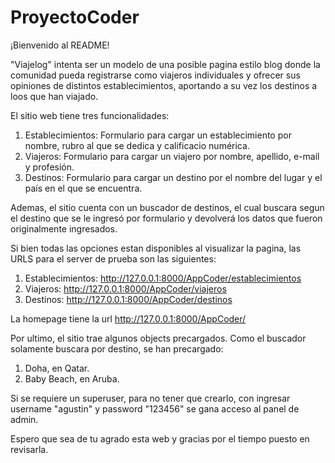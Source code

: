 # ProyectoCoder

¡Bienvenido al README!

"Viajelog" intenta ser un modelo de una posible pagina estilo blog donde la comunidad pueda registrarse como viajeros individuales y ofrecer sus opiniones de distintos establecimientos, aportando a su vez los destinos a loos que han viajado.

El sitio web tiene tres funcionalidades:

1) Establecimientos: Formulario para cargar un establecimiento por nombre, rubro al que se dedica y calificacio numérica. 
2) Viajeros: Formulario para cargar un viajero por nombre, apellido, e-mail y profesión. 
3) Destinos: Formulario para cargar un destino por el nombre del lugar y el país en el que se encuentra.

Ademas, el sitio cuenta con un buscador de destinos, el cual buscara segun el destino que se le ingresó por formulario y devolverá los datos que fueron originalmente ingresados.


Si bien todas las opciones estan disponibles al visualizar la pagina, las URLS para el server de prueba son las siguientes:

1) Establecimientos: http://127.0.0.1:8000/AppCoder/establecimientos
2) Viajeros: http://127.0.0.1:8000/AppCoder/viajeros
3) Destinos: http://127.0.0.1:8000/AppCoder/destinos

La homepage tiene la url http://127.0.0.1:8000/AppCoder/

Por ultimo, el sitio trae algunos objects precargados. Como el buscador solamente buscara por destino, se han precargado: 

1) Doha, en Qatar.
2) Baby Beach, en Aruba.

Si se requiere un superuser, para no tener que crearlo, con ingresar username "agustin" y password "123456" se gana acceso al panel de admin. 

Espero que sea de tu agrado esta web y gracias por el tiempo puesto en revisarla.